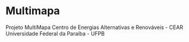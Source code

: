 # Multimapa
Projeto MultiMapa 
Centro de Energias Alternativas e Renováveis - CEAR
Universidade Federal da Paraíba - UFPB